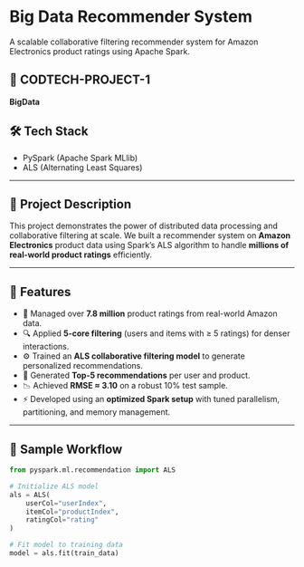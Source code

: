 # Big Data Recommender System

A scalable collaborative filtering recommender system for Amazon Electronics product ratings using Apache Spark.

## 📁 CODTECH-PROJECT-1
**BigData**

## 🛠 Tech Stack
- PySpark (Apache Spark MLlib)
- ALS (Alternating Least Squares)

---

## 📌 Project Description

This project demonstrates the power of distributed data processing and collaborative filtering at scale. We built a recommender system on **Amazon Electronics** product data using Spark’s ALS algorithm to handle **millions of real-world product ratings** efficiently.

---

## 🚀 Features

- 💾 Managed over **7.8 million** product ratings from real-world Amazon data.
- 🔍 Applied **5-core filtering** (users and items with ≥ 5 ratings) for denser interactions.
- ⚙️ Trained an **ALS collaborative filtering model** to generate personalized recommendations.
- 🎯 Generated **Top-5 recommendations** per user and product.
- 📉 Achieved **RMSE ≈ 3.10** on a robust 10% test sample.
- ⚡ Developed using an **optimized Spark setup** with tuned parallelism, partitioning, and memory management.

---

## 🧪 Sample Workflow

```python
from pyspark.ml.recommendation import ALS

# Initialize ALS model
als = ALS(
    userCol="userIndex",
    itemCol="productIndex",
    ratingCol="rating"
)

# Fit model to training data
model = als.fit(train_data)
